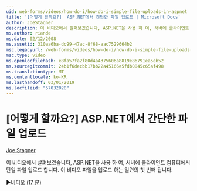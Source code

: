 ```yaml
---
uid: web-forms/videos/how-do-i/how-do-i-simple-file-uploads-in-aspnet
title: '[어떻게 할까요?]  ASP.NET에서 간단한 파일 업로드 | Microsoft Docs'
author: JoeStagner
description: 이 비디오에서 살펴보겠습니다, ASP.NET을 사용 하 여, 서버에 클라이언트 컴퓨터에서 단일 파일 업로드 합니다. 이 시리즈 업로드 중 첫 번째 됩니다...
ms.author: riande
ms.date: 02/12/2008
ms.assetid: 310aa6ba-dc99-47ac-8f68-aac7529664b2
msc.legacyurl: /web-forms/videos/how-do-i/how-do-i-simple-file-uploads-in-aspnet
msc.type: video
ms.openlocfilehash: e8fa57fa2f80d4a4375606a8819e86791ea5eb52
ms.sourcegitcommit: 24b1f6decbb17bb22a45166e5fdb0845c65af498
ms.translationtype: MT
ms.contentlocale: ko-KR
ms.lasthandoff: 03/01/2019
ms.locfileid: "57032020"
---
```

<a name="how-do-i--simple-file-uploads-in-aspnet"></a>[어떻게 할까요?]  ASP.NET에서 간단한 파일 업로드
====================
[Joe Stagner](https://github.com/JoeStagner)

이 비디오에서 살펴보겠습니다, ASP.NET을 사용 하 여, 서버에 클라이언트 컴퓨터에서 단일 파일 업로드 합니다. 이 비디오 파일을 업로드 하는 일련의 첫 번째 됩니다.

[&#9654;비디오 (17 분)](https://channel9.msdn.com/Blogs/ASP-NET-Site-Videos/how-do-i-simple-file-uploads-in-aspnet)
